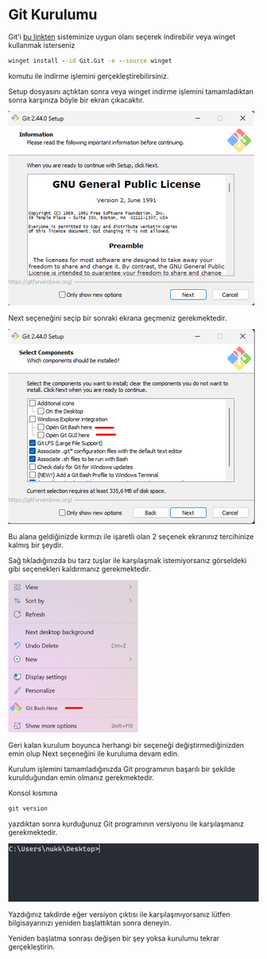 # Git Kurulumu

Git'i [bu linkten](https://git-scm.com/downloads) sisteminize uygun olanı seçerek indirebilir veya winget kullanmak isterseniz

```bat
winget install --id Git.Git -e --source winget
```

komutu ile indirme işlemini gerçekleştirebilirsiniz.

Setup dosyasını açtıktan sonra veya winget indirme işlemini tamamladıktan sonra karşınıza böyle bir ekran çıkacaktır.

![Git Setup1](../../images/git/setup1.png)

Next seçeneğini seçip bir sonraki ekrana geçmeniz gerekmektedir.

![Git Setup1](../../images/git/setup2.png)

Bu alana geldiğinizde kırmızı ile işaretli olan 2 seçenek ekranınız tercihinize kalmış bir şeydir.

Sağ tıkladığınızda bu tarz tuşlar ile karşılaşmak istemiyorsanız görseldeki gibi seçenekleri kaldırmanız gerekmektedir.

![Git Setup1](../../images/git/setup3.png)

Geri kalan kurulum boyunca herhangi bir seçeneği değiştirmediğinizden emin olup Next seçeneğini ile kuruluma devam edin.

Kurulum işlemini tamamladığınızda Git programının başarılı bir şekilde kurulduğundan emin olmanız gerekmektedir.

Konsol kısmına

```bat
git version
```

yazdıktan sonra kurduğunuz Git programının versiyonu ile karşılaşmanız gerekmektedir.

![Git Setup1](../../images/git/setup4.gif)

Yazdığınız takdirde eğer versiyon çıktısı ile karşılaşmıyorsanız lütfen bilgisayarınızı yeniden başlattıktan sonra deneyin.

Yeniden başlatma sonrası değişen bir şey yoksa kurulumu tekrar gerçekleştirin.
